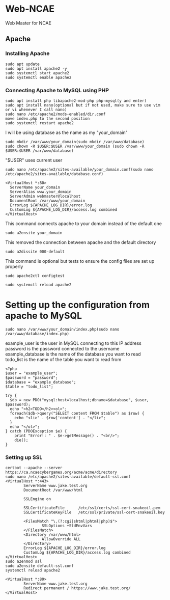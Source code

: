 # Web-NCAE
Web Master for NCAE

## Apache

### Installing Apache  
```
sudo apt update
sudo apt install apache2 -y 
sudo systemctl start apache2  
sudo systemctl enable apache2
```

### Connecting Apache to MySQL using PHP  
```
sudo apt install php libapache2-mod-php php-mysql(y and enter)  
sudo apt install nano(optional but if not used, make sure to use vim or vi whenever I call nano)  
sudo nano /etc/apache2/mods-enabled/dir.conf  
move index.php to the second position  
sudo systemctl restart apache2
```

I will be using database as the name as my "your_domain"  
```
sudo mkdir /var/www/your_domain(sudo mkdir /var/www/database)  
sudo chown -R $USER:$USER /var/www/your_domain (sudo chown -R $USER:$USER /var/www/database)
```
"$USER" uses current user  
```
sudo nano /etc/apache2/sites-available/your_domain.conf(sudo nano /etc/apache2/sites-available/database.conf)
```
```
<VirtualHost *:80>
  ServerName your_domain
  ServerAlias www.your_domain
  ServerAdmin webmaster@localhost
  DocumentRoot /var/www/your_domain
  ErrorLog ${APACHE_LOG_DIR}/error.log
  CustomLog ${APACHE_LOG_DIR}/access.log combined
</VirtualHost>
```
This command connects apache to your domain instead of the default one
```
sudo a2ensite your_domain
```
This removed the connection between apache and the default directory 
```
sudo a2dissite 000-default
```
This command is optional but tests to ensure the config files are set up properly
```
sudo apache2ctl configtest
```
```
sudo systemctl reload apache2
```
# Setting up the configuration from apache to MySQL
```
sudo nano /var/www/your_domain/index.php(sudo nano /var/www/database/index.php)
```
example_user is the user in MySQL connecting to this IP address  
password is the password connected to the username  
example_database is the name of the database you want to read  
todo_list is the name of the table you want to read from  
```
<?php
$user = "example_user";
$password = "password";
$database = "example_database";
$table = "todo_list";

try {
  $db = new PDO("mysql:host=localhost;dbname=$database", $user, $password);
  echo "<h2>TODO</h2><ol>";
  foreach($db->query("SELECT content FROM $table") as $row) {
    echo "<li>" . $row['content'] . "</li>";
  }
  echo "</ol>";
} catch (PDOException $e) {
    print "Error!: " . $e->getMessage() . "<br/>";
    die();
}
```
### Setting up SSL
```
certbot --apache --server https://ca.ncaecybergames.org/acme/acme/directory
sudo nano /etc/apache2/sites-available/default-ssl.conf
<VirtualHost *:443>
        ServerName www.jake.test.org
        DocumentRoot /var/www/html

        SSLEngine on

        SSLCertificateFile      /etc/ssl/certs/ssl-cert-snakeoil.pem
        SSLCertificateKeyFile   /etc/ssl/private/ssl-cert-snakeoil.key

        <FilesMatch "\.(?:cgi|shtml|phtml|php)$">
                SSLOptions +StdEnvVars
        </FilesMatch>
        <Directory /var/www/html>
                AllowOverride ALL
        </Directory>
        ErrorLog ${APACHE_LOG_DIR}/error.log
        CustomLog ${APACHE_LOG_DIR}/access.log combined
</VirtualHost>
sudo a2enmod ssl
sudo a2ensite default-ssl.conf
systemctl reload apache2
```
```
<VirtualHost *:80>
        ServerName www.jake.test.org
        Redirect permanent / https://www.jake.test.org/
</VirtualHost>
```
